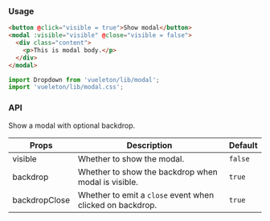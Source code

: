 ### Usage

``` html
<button @click="visible = true">Show modal</button>
<modal :visible="visible" @close="visible = false">
  <div class="content">
    <p>This is modal body.</p>
  </div>
</modal>
```

```js
import Dropdown from 'vueleton/lib/modal';
import 'vueleton/lib/modal.css';
```

### API

Show a modal with optional backdrop.

Props         | Description                         | Default
--------------|-------------------------------------|---------
visible       | Whether to show the modal.          | `false`
backdrop      | Whether to show the backdrop when modal is visible. | `true`
backdropClose | Whether to emit a `close` event when clicked on backdrop. | `true`

